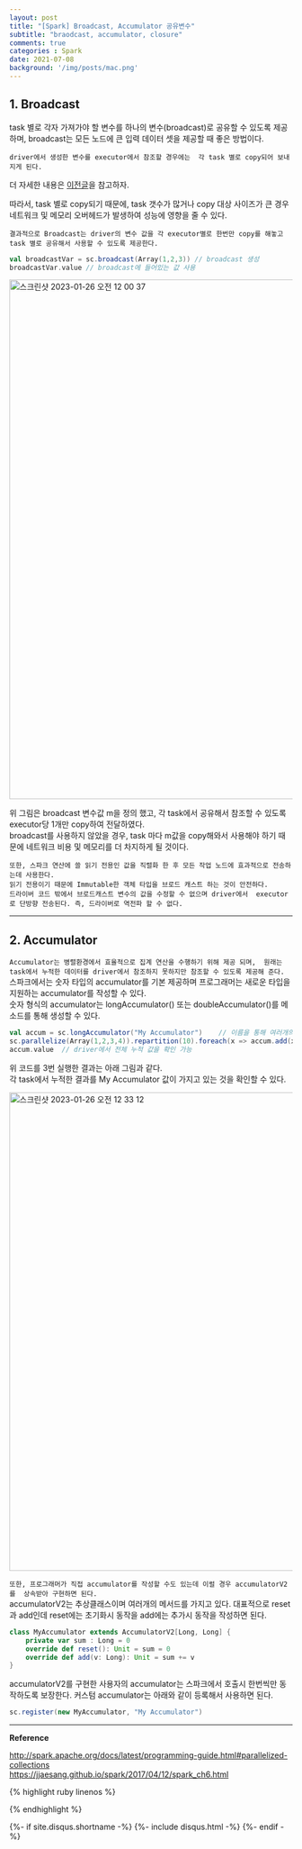 ```yaml
---
layout: post
title: "[Spark] Broadcast, Accumulator 공유변수"   
subtitle: "braodcast, accumulator, closure"    
comments: true
categories : Spark
date: 2021-07-08
background: '/img/posts/mac.png'
---
```


## 1. Broadcast      

task 별로 각자 가져가야 할 변수를 하나의 변수(broadcast)로 공유할 수 있도록 제공하며, 
     broadcast는 모든 노드에 큰 입력 데이터 셋을 제공할 때 좋은 방법이다.    

`driver에서 생성한 변수를 executor에서 참조할 경우에는 
각 task 별로 copy되어 보내지게 된다.`       

더 자세한 내용은 [이전글](https://wonyong-jang.github.io/spark/2021/06/15/Spark-Serialization.html)을 
참고하자.   

따라서, task 별로 copy되기 때문에, task 갯수가 많거나 copy 대상 사이즈가 큰 경우 
네트워크 및 메모리 오버헤드가 발생하여 성능에 영향을 줄 수 있다.    

`결과적으로 Broadcast는 driver의 변수 값을 각 executor별로 한번만 copy를 해놓고 
task 별로 공유해서 사용할 수 있도록 제공한다.`   

```scala
val broadcastVar = sc.broadcast(Array(1,2,3)) // broadcast 생성   
broadcastVar.value // broadcast에 들어있는 값 사용  
```

<img width="923" alt="스크린샷 2023-01-26 오전 12 00 37" src="https://user-images.githubusercontent.com/26623547/214597678-2f1378c0-3561-4ebd-8bef-129df7076f17.png">   

위 그림은 broadcast 변수값 m을 정의 했고, 
각 task에서 공유해서 참조할 수 있도록 executor당 1개만 copy하여 전달하였다.   
broadcast를 사용하지 않았을 경우, task 마다 m값을 copy해와서 사용해야 하기 때문에 
네트워크 비용 및 메모리를 더 차지하게 될 것이다.    

`또한, 스파크 연산에 쓸 읽기 전용인 값을 직렬화 한 후 모든 작업 노드에 효과적으로 전송하는데 사용한다.`    
`읽기 전용이기 때문에 Immutable한 객체 타입을 브로드 캐스트 하는 것이 안전하다.`     
`드라이버 코드 밖에서 브로드캐스트 변수의 값을 수정할 수 없으며 driver에서 
executor로 단방향 전송된다. 즉, 드라이버로 역전파 할 수 없다.`    


- - - 

## 2. Accumulator   

`Accumulator는 병렬환경에서 효율적으로 집계 연산을 수행하기 위해 제공 되며, 
    원래는 task에서 누적한 데이터를 driver에서 참조하지 못하지만 참조할 수 있도록 제공해 준다.`       
스파크에서는 숫자 타입의 accumulator를 기본 제공하며 프로그래머는 
새로운 타입을 지원하는 accumulator를 작성할 수 있다.   
숫자 형식의 accumulator는 longAccumulator() 또는 doubleAccumulator()를 
메소드를 통해 생성할 수 있다.   

```scala
val accum = sc.longAccumulator("My Accumulator")    // 이름을 통해 여러개의 accumulator도 생성 가능
sc.parallelize(Array(1,2,3,4)).repartition(10).foreach(x => accum.add(x)) // 각 task 별로 누적 진행 
accum.value  // driver에서 전체 누적 값을 확인 가능   
```

위 코드를 3번 실행한 결과는 아래 그림과 같다.   
각 task에서 누적한 결과를 My Accumulator 값이 가지고 있는 것을 확인할 수 있다.  

<img width="850" alt="스크린샷 2023-01-26 오전 12 33 12" src="https://user-images.githubusercontent.com/26623547/214605609-d7c41b37-f0ef-45bb-b4a7-d21dcb330fda.png">    


`또한, 프로그래머가 직접 accumulator를 작성할 수도 있는데 이럴 경우 accumulatorV2를 
상속받아 구현하면 된다.`    
accumulatorV2는 추상클래스이며 여러개의 메서드를 가지고 있다. 대표적으로 reset과 
add인데 reset에는 초기화시 동작을 add에는 추가시 동작을 작성하면 된다.    

```scala 
class MyAccumulator extends AccumulatorV2[Long, Long] { 
    private var sum : Long = 0 
    override def reset(): Unit = sum = 0 
    override def add(v: Long): Unit = sum += v 
}
```

accumulatorV2를 구현한 사용자의 accumulator는 스파크에서 호출시 
한번씩만 동작하도록 보장한다. 커스텀 accumulator는 아래와 같이 
등록해서 사용하면 된다.    

```scala 
sc.register(new MyAccumulator, "My Accumulator")
```



- - - 

**Reference**    

<http://spark.apache.org/docs/latest/programming-guide.html#parallelized-collections>   
<https://jjaesang.github.io/spark/2017/04/12/spark_ch6.html>    


{% highlight ruby linenos %}

{% endhighlight %}


{%- if site.disqus.shortname -%}
    {%- include disqus.html -%}
{%- endif -%}

